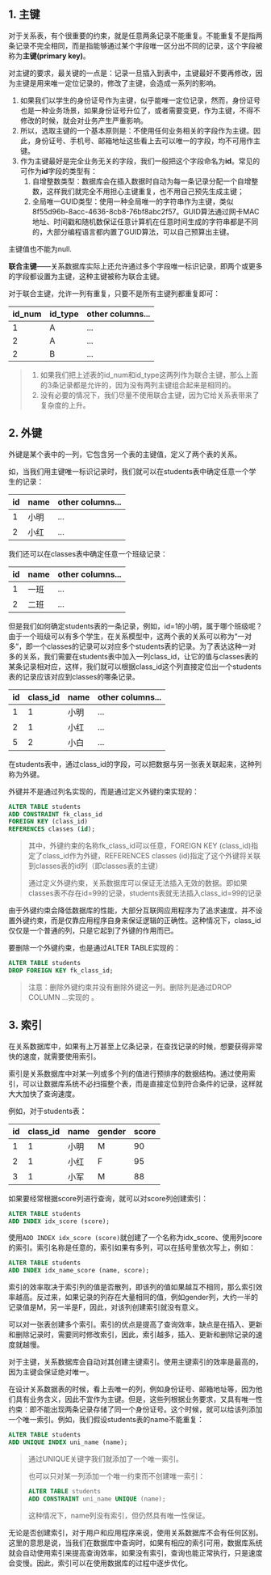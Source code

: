 ## 1. 主键

对于关系表，有个很重要的约束，就是任意两条记录不能重复。不能重复不是指两条记录不完全相同，而是指能够通过某个字段唯一区分出不同的记录，这个字段被称为**主键(primary key)**。

对主键的要求，最关键的一点是：记录一旦插入到表中，主键最好不要再修改，因为主键是用来唯一定位记录的，修改了主键，会造成一系列的影响。

1. 如果我们以学生的身份证号作为主键，似乎能唯一定位记录，然而，身份证号也是一种业务场景，如果身份证号升位了，或者需要变更，作为主键，不得不修改的时候，就会对业务产生严重影响。
2. 所以，选取主键的一个基本原则是：不使用任何业务相关的字段作为主键。因此，身份证号、手机号、邮箱地址这些看上去可以唯一的字段，均不可用作主键。
3. 作为主键最好是完全业务无关的字段，我们一般把这个字段命名为**id**。常见的可作为**id**字段的类型有：
    1. 自增整数类型：数据库会在插入数据时自动为每一条记录分配一个自增整数，这样我们就完全不用担心主键重复，也不用自己预先生成主键；
    2. 全局唯一GUID类型：使用一种全局唯一的字符串作为主键，类似8f55d96b-8acc-4636-8cb8-76bf8abc2f57。GUID算法通过网卡MAC地址、时间戳和随机数保证任意计算机在任意时间生成的字符串都是不同的，大部分编程语言都内置了GUID算法，可以自己预算出主键。

主键值也不能为null.

**联合主键**——关系数据库实际上还允许通过多个字段唯一标识记录，即两个或更多的字段都设置为主键，这种主键被称为联合主键。

对于联合主键，允许一列有重复，只要不是所有主键列都重复即可：

| **id_num** | **id_type** | **other columns...** |
| ---------- | ----------- | -------------------- |
| 1          | A           | ...                  |
| 2          | A           | ...                  |
| 2          | B           | ...                  |

> 1. 如果我们把上述表的id_num和id_type这两列作为联合主键，那么上面的3条记录都是允许的，因为没有两列主键组合起来是相同的。
> 2. 没有必要的情况下，我们尽量不使用联合主键，因为它给关系表带来了复杂度的上升。

## 2. 外键

外键是某个表中的一列，它包含另一个表的主键值，定义了两个表的关系。

如，当我们用主键唯一标识记录时，我们就可以在students表中确定任意一个学生的记录：

| **id** | **name** | **other columns...** |
| ------ | -------- | -------------------- |
| 1      | 小明     | ...                  |
| 2      | 小红     | ...                  |

我们还可以在classes表中确定任意一个班级记录：

| **id** | **name** | **other columns...** |
| ------ | -------- | -------------------- |
| 1      | 一班     | ...                  |
| 2      | 二班     | ...                  |

但是我们如何确定students表的一条记录，例如，id=1的小明，属于哪个班级呢？由于一个班级可以有多个学生，在关系模型中，这两个表的关系可以称为“一对多”，即一个classes的记录可以对应多个students表的记录。为了表达这种一对多的关系，我们需要在students表中加入一列class_id，让它的值与classes表的某条记录相对应，这样，我们就可以根据class_id这个列直接定位出一个students表的记录应该对应到classes的哪条记录。

| **id** | **class_id** | **name** | **other columns...** |
| ------ | ------------ | -------- | -------------------- |
| 1      | 1            | 小明     | ...                  |
| 2      | 1            | 小红     | ...                  |
| 5      | 2            | 小白     | ...                  |

在students表中，通过class_id的字段，可以把数据与另一张表关联起来，这种列称为外键。

外键并不是通过列名实现的，而是通过定义外键约束实现的：

```sql
ALTER TABLE students
ADD CONSTRAINT fk_class_id
FOREIGN KEY (class_id)
REFERENCES classes (id);
```

> 其中，外键约束的名称fk_class_id可以任意，FOREIGN KEY (class_id)指定了class_id作为外键，REFERENCES classes (id)指定了这个外键将关联到classes表的id列（即classes表的主键）
>
> 通过定义外键约束，关系数据库可以保证无法插入无效的数据。即如果classes表不存在id=99的记录，students表就无法插入class_id=99的记录

由于外键约束会降低数据库的性能，大部分互联网应用程序为了追求速度，并不设置外键约束，而是仅靠应用程序自身来保证逻辑的正确性。这种情况下，class_id仅仅是一个普通的列，只是它起到了外键的作用而已。

要删除一个外键约束，也是通过ALTER TABLE实现的：

```sql
ALTER TABLE students
DROP FOREIGN KEY fk_class_id;
```

> 注意：删除外键约束并没有删除外键这一列。删除列是通过DROP  COLUMN ...实现的 。

## 3. 索引

在关系数据库中，如果有上万甚至上亿条记录，在查找记录的时候，想要获得非常快的速度，就需要使用索引。

索引是关系数据库中对某一列或多个列的值进行预排序的数据结构。通过使用索引，可以让数据库系统不必扫描整个表，而是直接定位到符合条件的记录，这样就大大加快了查询速度。

例如，对于students表：

| **id** | **class_id** | **name** | **gender** | **score** |
| ------ | ------------ | -------- | ---------- | --------- |
| 1      | 1            | 小明     | M          | 90        |
| 2      | 1            | 小红     | F          | 95        |
| 3      | 1            | 小军     | M          | 88        |

如果要经常根据score列进行查询，就可以对score列创建索引：

```sql
ALTER TABLE students
ADD INDEX idx_score (score);
```

使用`ADD INDEX idx_score (score)`就创建了一个名称为idx_score、使用列score的索引。索引名称是任意的，索引如果有多列，可以在括号里依次写上，例如：

```sql
ALTER TABLE students
ADD INDEX idx_name_score (name, score);
```

索引的效率取决于索引列的值是否散列，即该列的值如果越互不相同，那么索引效率越高。反过来，如果记录的列存在大量相同的值，例如gender列，大约一半的记录值是M，另一半是F，因此，对该列创建索引就没有意义。

可以对一张表创建多个索引。索引的优点是提高了查询效率，缺点是在插入、更新和删除记录时，需要同时修改索引，因此，索引越多，插入、更新和删除记录的速度就越慢。

对于主键，关系数据库会自动对其创建主键索引。使用主键索引的效率是最高的，因为主键会保证绝对唯一。

在设计关系数据表的时候，看上去唯一的列，例如身份证号、邮箱地址等，因为他们具有业务含义，因此不宜作为主键。但是，这些列根据业务要求，又具有唯一性约束：即不能出现两条记录存储了同一个身份证号。这个时候，就可以给该列添加一个唯一索引。例如，我们假设students表的name不能重复：

```sql
ALTER TABLE students
ADD UNIQUE INDEX uni_name (name);
```

> 通过UNIQUE关键字我们就添加了一个唯一索引。
>
> 也可以只对某一列添加一个唯一约束而不创建唯一索引：
>
> ```sql
> ALTER TABLE students
> ADD CONSTRAINT uni_name UNIQUE (name);
> ```
>
> 这种情况下，name列没有索引，但仍然具有唯一性保证。

无论是否创建索引，对于用户和应用程序来说，使用关系数据库不会有任何区别。这里的意思是说，当我们在数据库中查询时，如果有相应的索引可用，数据库系统就会自动使用索引来提高查询效率，如果没有索引，查询也能正常执行，只是速度会变慢。因此，索引可以在使用数据库的过程中逐步优化。
